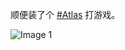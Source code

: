 顺便装了个 [#Atlas](https://e5n.cc/tags/Atlas) 打游戏。

![Image 1](https://files.e5n.cc/media_attachments/files/114/218/833/168/211/197/original/8d22a1d365420701.jpg)